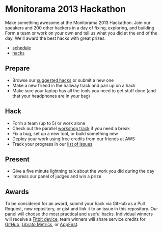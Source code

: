 # Monitorama 2013 Hackathon

Make something awesome at the Monitorama 2013 Hackathon. Join our speakers and 200 other hackers in a day of fixing, exploring, and building. Form a team or work on your own and tell us what you did at the end of the day. We'll award the best hacks with great prizes.

- [schedule](http://monitorama.com/#schedule)
- [hacks](https://github.com/monitorama/hackathon/issues?state=open)

## Prepare

- Browse our [suggested hacks](https://github.com/monitorama/hackathon/issues?state=open) or submit a new one
- Make a new friend in the hallway track and pair up on a hack
- Make sure your laptop has all the tools you need to get stuff done (and that your headphones are in your bag)

## Hack

- Form a team (up to 5) or work alone
- Check out the parallel [workshop track](http://monitorama.com/#schedule) if you need a break
- Fix a bug, set up a new tool, or build something new
- Deploy your work using free credits from our friends at AWS
- Track your progress in our [list of issues](https://github.com/monitorama/hackathon/issues?state=open)

## Present

- Give a five minute lightning talk about the work you did during the day
- Impress our panel of judges and win a prize

## Awards

To be considered for an award, submit your hack via GitHub as a Pull Request, new repository, or gist and link it to an issue in this repository. Our panel will choose the most practical and useful hacks. Individual winners will receive a [Fitbit device](http://fitbit.com/); team winners will share service credits for [GitHub](http://github.com/), [Librato Metrics](http://metrics.librato.com/), or [AppFirst](http://appfirst.com/).
